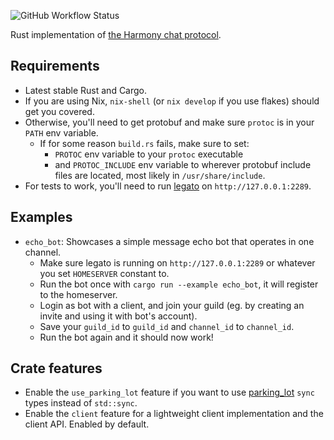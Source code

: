 ![GitHub Workflow Status](https://img.shields.io/github/workflow/status/yusdacra/harmony_rust_sdk/Rust)

Rust implementation of [the Harmony chat protocol](https://github.com/harmony-development).

## Requirements
- Latest stable Rust and Cargo.
- If you are using Nix, `nix-shell` (or `nix develop` if you use flakes) should get you covered.
- Otherwise, you'll need to get protobuf and make sure `protoc` is in your `PATH` env variable.
  - If for some reason `build.rs` fails, make sure to set: 
    - `PROTOC` env variable to your `protoc` executable
    - and `PROTOC_INCLUDE` env variable to wherever protobuf include files are located, most likely in `/usr/share/include`.
- For tests to work, you'll need to run [legato](https://github.com/harmony-development/legato) on `http://127.0.0.1:2289`.

## Examples
- `echo_bot`: Showcases a simple message echo bot that operates in one channel.
    - Make sure legato is running on `http://127.0.0.1:2289` or whatever you set `HOMESERVER` constant to.
    - Run the bot once with `cargo run --example echo_bot`, it will register to the homeserver.
    - Login as bot with a client, and join your guild (eg. by creating an invite and using it with bot's account).
    - Save your `guild_id` to `guild_id` and `channel_id` to `channel_id`.
    - Run the bot again and it should now work!

## Crate features
- Enable the `use_parking_lot` feature if you want to use [parking_lot](https://github.com/Amanieu/parking_lot) `sync` types instead of `std::sync`.
- Enable the `client` feature for a lightweight client implementation and the client API. Enabled by default.
